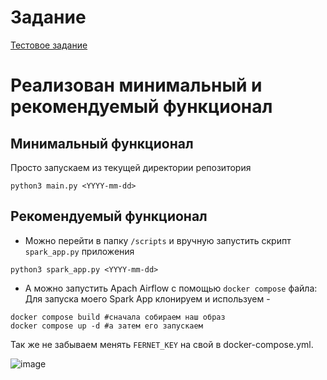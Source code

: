 # Задание
[Тестовое задание](https://vk-intership-data-engineering.netlify.app/)

# Реализован минимальный и рекомендуемый функционал
## Минимальный функционал
Просто запускаем из текущей директории репозитория  
```
python3 main.py <YYYY-mm-dd>
```
## Рекомендуемый функционал
- Можно перейти в папку `/scripts` и вручную запустить скрипт `spark_app.py` приложения  
```
python3 spark_app.py <YYYY-mm-dd>
```
- А можно запустить Apach Airflow с помощью `docker compose` файла:  
Для запуска моего Spark App клонируем и используем -  
```
docker compose build #сначала собираем наш образ  
docker compose up -d #а затем его запускаем
```  
Так же не забываем менять `FERNET_KEY` на свой в docker-compose.yml.

![image](https://github.com/user-attachments/assets/b202f040-32ed-4f37-8052-db9360ec6426)
